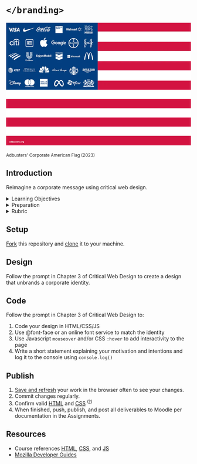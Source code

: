 
# `</branding>`

<img src="assets/img/corporate-flag-2023.png"> 

<small>Adbusters' Corporate American Flag (2023)</small>   





## Introduction

Reimagine a corporate message using critical web design.


<details>
<summary>Learning Objectives</summary>

Students who complete this assignment will be able to:

- Compare [Dunne and Raby's A/B columns](assets/img/dunn-raby-a-b.png) e.g. critical design vs. commercial design
- Identify aspects of an organization's brand and identity including logo, wordmark, and logo lockup.
- Design a web page in Figma
- Demonstrate how to use @font-face and online type services like Google Fonts to style text in a web page.
- Implement a click event listener in Javascript.

</details>


<details>
<summary>Preparation</summary>

Complete the following to prepare for this assignment: 

- Chapter 3 of Critical Web Design
- Course content listed on the schedule

</details>


<details>
<summary>Rubric</summary>
See Moodle.
</details>




## Setup

[Fork](https://docs.github.com/en/get-started/quickstart/fork-a-repo#forking-a-repository) this repository and [clone](https://docs.github.com/en/get-started/quickstart/fork-a-repo#cloning-your-forked-repository) it to your machine.


## Design

Follow the prompt in Chapter 3 of Critical Web Design to create a design that unbrands a corporate identity. 


## Code

Follow the prompt in Chapter 3 of Critical Web Design to:

1. Code your design in HTML/CSS/JS
1. Use @font-face or an online font service to match the identity
1. Use Javascript `mouseover` and/or CSS `:hover` to add interactivity to the page
1. Write a short statement explaining your motivation and intentions and log it to the console using `console.log()`


## Publish

1. [Save and refresh](https://github.com/omundy/learn-computing/blob/main/topics/keyboard-shortcuts.md#web-development-edit-save-refresh-loop) your work in the browser often to see your changes.
1. Commit changes regularly.
1. Confirm valid [HTML](https://validator.w3.org/) and [CSS](https://jigsaw.w3.org/css-validator/) <sup>([?](https://github.com/omundy/dig245-critical-web-design/blob/main/topics/html-css/css.md#css-validation))</sup>
1. When finished, push, publish, and post all deliverables to Moodle per documentation in the Assignments.


## Resources

- Course references [HTML](https://github.com/omundy/dig245-critical-web-design/blob/main/topics/html-css/html.md), [CSS](https://github.com/omundy/dig245-critical-web-design/blob/main/topics/html-css/css.md), and [JS](https://github.com/omundy/dig245-critical-web-design/blob/main/topics/javascript/javascript.md)
- [Mozilla Developer Guides](https://developer.mozilla.org/en-US/docs/Web/Guide)

